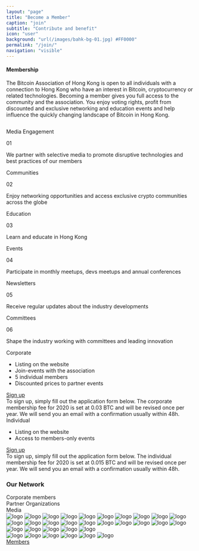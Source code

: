 ```yaml
---
layout: "page"
title: "Become a Member"
caption: "join"
subtitle: "Contribute and benefit"
icon: "user"
background: "url(/images/bahk-bg-01.jpg) #FF0000"
permalink: "/join/"
navigation: "visible"
---
```


<div class="join">

  <div class="first">
    <div class="content">
      <h4>Membership</h4>
      <p>The Bitcoin Association of Hong Kong is open to all individuals with a connection to Hong Kong who have an interest in Bitcoin, cryptocurrency or related technologies. Becoming a member gives you full access to the community and the association. You enjoy voting rights, profit from discounted and exclusive networking and education events and help influence the quickly changing landscape of Bitcoin in Hong Kong.</p>
    </div>
    <img src="/media/new/join1.svg" alt="">  
  </div>

  <div class="second">
    <div class="slider1">
      <div>
        <div class="elem">
          <div class="elem-header">
            <p>Media Engagement</p>
            <span>01</span>
          </div>
          <p>We partner with selective media to promote disruptive technologies and best practices of our members</p>
        </div>
      </div>
      <div>
        <div class="elem">
          <div class="elem-header">
            <p>Communities </p>
            <span>02</span>
          </div>
          <p>Enjoy networking opportunities and access exclusive crypto communities across the globe</p>
        </div>
      </div>
      <div>
        <div class="elem">
          <div class="elem-header">
            <p>Education</p>
            <span>03</span>
          </div>
          <p>Learn and educate in Hong Kong </p>
        </div>
      </div>
      <div>
        <div class="elem">
          <div class="elem-header">
            <p>Events</p>
            <span>04</span>
          </div>
          <p>Participate in monthly meetups, devs meetups and annual conferences </p>
        </div>
      </div>
      <div>
        <div class="elem">
          <div class="elem-header">
            <p>Newsletters</p>
            <span>05</span>
          </div>
          <p>Receive regular updates about the industry developments </p>
        </div>
      </div>
      <div>
        <div class="elem">
          <div class="elem-header">
            <p>Committees</p>
            <span>06</span>
          </div>
          <p>Shape the industry working with committees and leading innovation </p>
        </div>
      </div>
    </div>
  </div>

  <div class="third">
    <div class="slider">
      <div>
        <div class="offer">
          <div class="info">
            <div class="head">
              <span>Corporate</span>
              <img src="/media/new/join-corporate.svg" alt="">
            </div>
            <ul>
              <li><span>Listing on the website</span></li>
              <li><span>Join-events with the association</span></li>
              <li><span>5 individual members</span></li>
              <li><span>Discounted prices to partner events </span></li>
            </ul>
            <a href="https://docs.google.com/forms/d/19vhwvxw4LF2JByS03hfmwZA1F_xvh6paF3khJGEZslE/edit">Sign up</a>
          </div>
          <div class="bonus">To sign up, simply fill out the application form below. The corporate membership fee for 2020 is set at 0.03 BTC and will be revised once per year. We will send you an email with a confirmation usually within 48h.</div>
        </div>
      </div>
      <div>
        <div class="offer">
          <div class="info">
            <div class="head">
              <span>Individual</span>
              <img src="/media/new/join-individual.svg" alt="">
            </div>
            <ul>
              <li><span>Listing on the website </span></li>
              <li><span>Access to members-only events</span></li>
            </ul>
            <a href="https://docs.google.com/forms/d/1p9Z7or6XSwUTgHbf3uwuhWzECkto23Qx7WsMVUYyzV8/viewform?edit_requested=true">Sign up</a>
          </div>
          <div class="bonus">To sign up, simply fill out the application form below. The individual membership fee for 2020 is set at 0.015 BTC and will be revised once per year. We will send you an email with a confirmation usually within 48h.</div>
        </div>
      </div>
    </div>
  </div>

  <div class="network">
    <h3>Our Network</h3>
    <div class="tabs">
      <div class="tab1 " data-tab="corp">
        Corporate members
      </div>
      <div class="tab1 current" data-tab="org">
        Partner Organizations
      </div>
      <div class="tab1" data-tab="com">
        Media
      </div>
    </div>
    <div class="logos">
      <div id="corp" class="content">
        <img src="/media/new/corp/1.png" alt="logo">
        <img src="/media/new/corp/2.png" alt="logo">
        <img src="/media/new/corp/3.png" alt="logo">
        <img src="/media/new/corp/4.png" alt="logo">
        <img src="/media/new/corp/5.png" alt="logo">
        <img src="/media/new/corp/6.png" alt="logo">
        <img src="/media/new/corp/7.png" alt="logo">
        <img src="/media/new/corp/8.png" alt="logo">
        <img src="/media/new/corp/9.svg" alt="logo">
        <img src="/media/new/corp/10.svg" alt="logo">
        <img src="/media/new/corp/11.svg" alt="logo">
        <img src="/media/new/corp/12.svg" alt="logo">
        <img src="/media/new/corp/13.png" alt="logo">
        <img src="/media/new/corp/14.svg" alt="logo">
        <img src="/media/new/corp/15.svg" alt="logo">
        <img src="/media/new/corp/16.svg" alt="logo">
        <img src="/media/new/corp/17.png" alt="logo">
        <img src="/media/new/corp/18.svg" alt="logo">
        <img src="/media/new/corp/19.svg" alt="logo">
        <img src="/media/new/corp/20.png" alt="logo">
      </div>
      <div id="org" class="content  current-content">
        <img src="/media/new/org/1.svg" alt="logo">
        <img src="/media/new/org/2.png" alt="logo">
        <img src="/media/new/org/4.svg" alt="logo">
        <img src="/media/new/org/5.svg" alt="logo">
        <img src="/media/new/org/5.png" alt="logo">
      </div>
      <div id="com" class="content">
        <img src="/media/new/media/1.svg" alt="logo">
        <img src="/media/new/media/2.png" alt="logo">
        <img src="/media/new/media/3.png" alt="logo">
        <img src="/media/new/media/4.svg" alt="logo">
        <img src="/media/new/media/5.svg" alt="logo">
        <img src="/media/new/media/6.png" alt="logo">
      </div>
    </div>
    <a href="/members/" class="nbtn">Members</a>
  </div>

</div>
